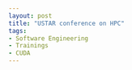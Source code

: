```yaml
---
layout: post
title: "USTAR conference on HPC"
tags:
- Software Engineering
- Trainings
- CUDA
---
```

